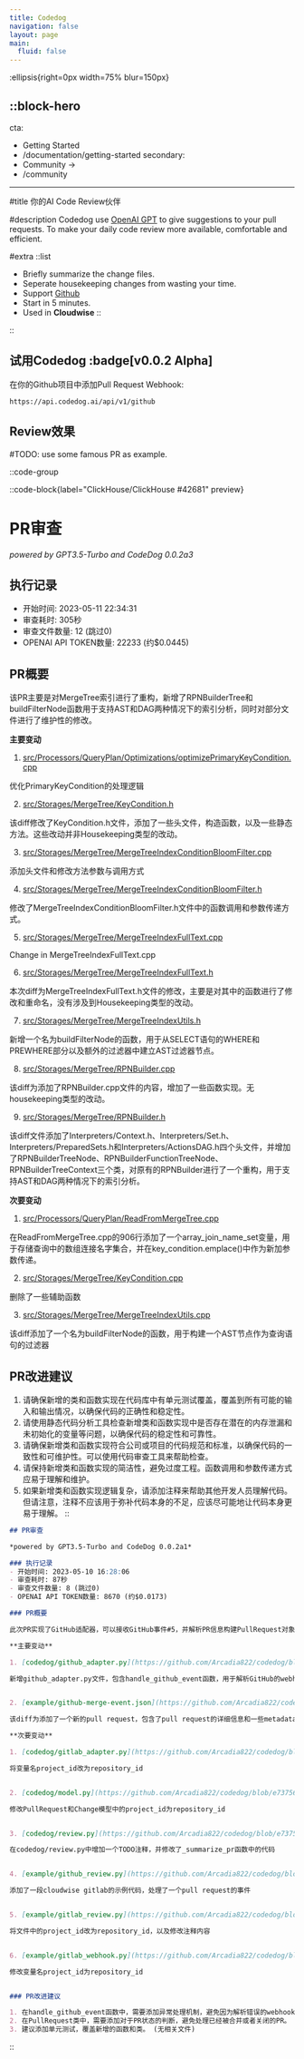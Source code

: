 ```yaml
---
title: Codedog
navigation: false
layout: page
main:
  fluid: false
---
```


:ellipsis{right=0px width=75% blur=150px}

::block-hero
---
cta:
  - Getting Started
  - /documentation/getting-started
secondary:
  - Community →
  - /community
---

#title
你的AI Code Review伙伴

#description
Codedog use [OpenAI GPT](https://www.openai.com) to give suggestions to your pull requests. To make your daily code review more available, comfortable and efficient.

#extra
  ::list
  - Briefly summarize the change files.
  - Seperate housekeeping changes from wasting your time.
  - Support [Github](https://www.github.com)
  - Start in 5 minutes.
  - Used in **Cloudwise**
  ::


::



## 试用Codedog :badge[v0.0.2 Alpha]

在你的Github项目中添加Pull Request Webhook:
```plain
https://api.codedog.ai/api/v1/github
```

## Review效果

#TODO: use some famous PR as example.

::code-group

::code-block{label="ClickHouse/ClickHouse #42681" preview}
# PR审查

*powered by GPT3.5-Turbo and CodeDog 0.0.2a3*


## 执行记录
- 开始时间: 2023-05-11 22:34:31
- 审查耗时: 305秒
- 审查文件数量: 12 (跳过0)
- OPENAI API TOKEN数量: 22233 (约$0.0445)



## PR概要
该PR主要是对MergeTree索引进行了重构，新增了RPNBuilderTree和buildFilterNode函数用于支持AST和DAG两种情况下的索引分析，同时对部分文件进行了维护性的修改。


**主要变动**

1. [src/Processors/QueryPlan/Optimizations/optimizePrimaryKeyCondition.cpp](https://github.com/ClickHouse/ClickHouse/blob/bca22ec5f50b05e4e578da816278379d86ab3a6d/src%2FProcessors%2FQueryPlan%2FOptimizations%2FoptimizePrimaryKeyCondition.cpp)

优化PrimaryKeyCondition的处理逻辑


2. [src/Storages/MergeTree/KeyCondition.h](https://github.com/ClickHouse/ClickHouse/blob/bca22ec5f50b05e4e578da816278379d86ab3a6d/src%2FStorages%2FMergeTree%2FKeyCondition.h)

该diff修改了KeyCondition.h文件，添加了一些头文件，构造函数，以及一些静态方法。这些改动并非Housekeeping类型的改动。


3. [src/Storages/MergeTree/MergeTreeIndexConditionBloomFilter.cpp](https://github.com/ClickHouse/ClickHouse/blob/bca22ec5f50b05e4e578da816278379d86ab3a6d/src%2FStorages%2FMergeTree%2FMergeTreeIndexConditionBloomFilter.cpp)

添加头文件和修改方法参数与调用方式


4. [src/Storages/MergeTree/MergeTreeIndexConditionBloomFilter.h](https://github.com/ClickHouse/ClickHouse/blob/bca22ec5f50b05e4e578da816278379d86ab3a6d/src%2FStorages%2FMergeTree%2FMergeTreeIndexConditionBloomFilter.h)

修改了MergeTreeIndexConditionBloomFilter.h文件中的函数调用和参数传递方式。


5. [src/Storages/MergeTree/MergeTreeIndexFullText.cpp](https://github.com/ClickHouse/ClickHouse/blob/bca22ec5f50b05e4e578da816278379d86ab3a6d/src%2FStorages%2FMergeTree%2FMergeTreeIndexFullText.cpp)

Change in MergeTreeIndexFullText.cpp


6. [src/Storages/MergeTree/MergeTreeIndexFullText.h](https://github.com/ClickHouse/ClickHouse/blob/bca22ec5f50b05e4e578da816278379d86ab3a6d/src%2FStorages%2FMergeTree%2FMergeTreeIndexFullText.h)

本次diff为MergeTreeIndexFullText.h文件的修改，主要是对其中的函数进行了修改和重命名，没有涉及到Housekeeping类型的改动。


7. [src/Storages/MergeTree/MergeTreeIndexUtils.h](https://github.com/ClickHouse/ClickHouse/blob/bca22ec5f50b05e4e578da816278379d86ab3a6d/src%2FStorages%2FMergeTree%2FMergeTreeIndexUtils.h)

新增一个名为buildFilterNode的函数，用于从SELECT语句的WHERE和PREWHERE部分以及额外的过滤器中建立AST过滤器节点。


8. [src/Storages/MergeTree/RPNBuilder.cpp](https://github.com/ClickHouse/ClickHouse/blob/bca22ec5f50b05e4e578da816278379d86ab3a6d/src%2FStorages%2FMergeTree%2FRPNBuilder.cpp)

该diff为添加了RPNBuilder.cpp文件的内容，增加了一些函数实现。无housekeeping类型的改动。


9. [src/Storages/MergeTree/RPNBuilder.h](https://github.com/ClickHouse/ClickHouse/blob/bca22ec5f50b05e4e578da816278379d86ab3a6d/src%2FStorages%2FMergeTree%2FRPNBuilder.h)

该diff文件添加了Interpreters/Context.h、Interpreters/Set.h、Interpreters/PreparedSets.h和Interpreters/ActionsDAG.h四个头文件，并增加了RPNBuilderTreeNode、RPNBuilderFunctionTreeNode、RPNBuilderTreeContext三个类，对原有的RPNBuilder进行了一个重构，用于支持AST和DAG两种情况下的索引分析。



**次要变动**

1. [src/Processors/QueryPlan/ReadFromMergeTree.cpp](https://github.com/ClickHouse/ClickHouse/blob/bca22ec5f50b05e4e578da816278379d86ab3a6d/src%2FProcessors%2FQueryPlan%2FReadFromMergeTree.cpp)

在ReadFromMergeTree.cpp的906行添加了一个array_join_name_set变量，用于存储查询中的数组连接名字集合，并在key_condition.emplace()中作为新加参数传递。


2. [src/Storages/MergeTree/KeyCondition.cpp](https://github.com/ClickHouse/ClickHouse/blob/bca22ec5f50b05e4e578da816278379d86ab3a6d/src%2FStorages%2FMergeTree%2FKeyCondition.cpp)

删除了一些辅助函数


3. [src/Storages/MergeTree/MergeTreeIndexUtils.cpp](https://github.com/ClickHouse/ClickHouse/blob/bca22ec5f50b05e4e578da816278379d86ab3a6d/src%2FStorages%2FMergeTree%2FMergeTreeIndexUtils.cpp)

该diff添加了一个名为buildFilterNode的函数，用于构建一个AST节点作为查询语句的过滤器


## PR改进建议

1. 请确保新增的类和函数实现在代码库中有单元测试覆盖，覆盖到所有可能的输入和输出情况，以确保代码的正确性和稳定性。
2. 请使用静态代码分析工具检查新增类和函数实现中是否存在潜在的内存泄漏和未初始化的变量等问题，以确保代码的稳定性和可靠性。
3. 请确保新增类和函数实现符合公司或项目的代码规范和标准，以确保代码的一致性和可维护性。可以使用代码审查工具来帮助检查。
4. 请保持新增类和函数实现的简洁性，避免过度工程。函数调用和参数传递方式应易于理解和维护。
5. 如果新增类和函数实现逻辑复杂，请添加注释来帮助其他开发人员理解代码。但请注意，注释不应该用于弥补代码本身的不足，应该尽可能地让代码本身更易于理解。
::



```markdown [Markdown]
## PR审查

*powered by GPT3.5-Turbo and CodeDog 0.0.2a1*

### 执行记录
- 开始时间: 2023-05-10 16:28:06
- 审查耗时: 87秒
- 审查文件数量: 8 (跳过0)
- OPENAI API TOKEN数量: 8670 (约$0.0173)

### PR概要

此次PR实现了GitHub适配器，可以接收GitHub事件#5，并解析PR信息构建PullRequest对象。同时对一些变量名进行维护性修改。

**主要变动**

1. [codedog/github_adapter.py](https://github.com/Arcadia822/codedog/blob/e73756dd2cb4c098c3cf4118562c0487b3c2a958/codedog%2Fgithub_adapter.py)

新增github_adapter.py文件，包含handle_github_event函数，用于解析GitHub的webhook事件，获取PR信息并构建PullRequest对象。同时，添加了一些代码review函数。


2. [example/github-merge-event.json](https://github.com/Arcadia822/codedog/blob/e73756dd2cb4c098c3cf4118562c0487b3c2a958/example%2Fgithub-merge-event.json)

该diff为添加了一个新的pull request，包含了pull request的详细信息和一些metadata，其中包括url、id、state、title、body、labels、created_at等。

**次要变动**

1. [codedog/gitlab_adapter.py](https://github.com/Arcadia822/codedog/blob/e73756dd2cb4c098c3cf4118562c0487b3c2a958/codedog%2Fgitlab_adapter.py)

将变量名project_id改为repository_id


2. [codedog/model.py](https://github.com/Arcadia822/codedog/blob/e73756dd2cb4c098c3cf4118562c0487b3c2a958/codedog%2Fmodel.py)

修改PullRequest和Change模型中的project_id为repository_id


3. [codedog/review.py](https://github.com/Arcadia822/codedog/blob/e73756dd2cb4c098c3cf4118562c0487b3c2a958/codedog%2Freview.py)

在codedog/review.py中增加一个TODO注释，并修改了_summarize_pr函数中的代码


4. [example/github_review.py](https://github.com/Arcadia822/codedog/blob/e73756dd2cb4c098c3cf4118562c0487b3c2a958/example%2Fgithub_review.py)

添加了一段cloudwise gitlab的示例代码，处理了一个pull request的事件


5. [example/gitlab_review.py](https://github.com/Arcadia822/codedog/blob/e73756dd2cb4c098c3cf4118562c0487b3c2a958/example%2Fgitlab_review.py)

将文件中的project_id改为repository_id，以及修改注释内容


6. [example/gitlab_webhook.py](https://github.com/Arcadia822/codedog/blob/e73756dd2cb4c098c3cf4118562c0487b3c2a958/example%2Fgitlab_webhook.py)

修改变量名project_id为repository_id


### PR改进建议

1. 在handle_github_event函数中，需要添加异常处理机制，避免因为解析错误的webhook事件导致整个应用崩溃。 (github_adapter.py)
2. 在PullRequest类中，需要添加对于PR状态的判断，避免处理已经被合并或者关闭的PR。 (model.py, review.py, github_review.py)
3. 建议添加单元测试，覆盖新增的函数和类。 (无相关文件)
```
::
